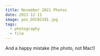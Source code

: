 ```yaml
---
title: November 2021 Photos
date: 2021-12-11
image: pos_DSC02101.jpg
tags:
  - photography
  - film
---
```




<v-img src="pos_DSC02101.jpg" alt="bar" :dirp="dir"></v-img>
<v-img src="pos_DSC02210.jpg" alt="bar" :dirp="dir"></v-img>
<v-img src="pos_DSC02213.jpg" alt="bar" :dirp="dir"></v-img>
<v-img src="pos_DSC02307.jpg" alt="bar" :dirp="dir"></v-img>
<v-img src="pos_DSC02217.jpg" alt="bar" :dirp="dir"></v-img>
<v-img src="pos_DSC02226.jpg" alt="bar" :dirp="dir"></v-img>
<v-img src="pos_DSC02236.jpg" alt="bar" :dirp="dir"></v-img>
<v-img src="pos_DSC02277.jpg" alt="bar" :dirp="dir"></v-img>
<v-img src="pos_DSC02231.jpg" alt="bar" :dirp="dir"></v-img>
<v-img src="pos_DSC02237.jpg" alt="bar" :dirp="dir"></v-img>
<v-img src="pos_DSC02272.jpg" alt="bar" :dirp="dir"></v-img>
<v-img src="pos_DSC02304.jpg" alt="bar" :dirp="dir"></v-img>
<v-img src="pos_DSC02400.jpg" alt="bar" :dirp="dir"></v-img>

<v-img src="pos_DSC02102.jpg" alt="bar" :dirp="dir"></v-img>
<v-img src="pos_DSC02196.jpg" alt="bar" :dirp="dir"></v-img>
<v-img src="pos_DSC02126.jpg" alt="bar" :dirp="dir"></v-img>
<v-img src="pos_DSC02129.jpg" alt="bar" :dirp="dir"></v-img>
<v-img src="pos_DSC02205.jpg" alt="bar" :dirp="dir"></v-img>
<v-img src="pos_DSC02211.jpg" alt="bar" :dirp="dir"></v-img>
<v-img src="pos_DSC02232.jpg" alt="bar" :dirp="dir"></v-img>
<v-img src="pos_DSC02251.jpg" alt="bar" :dirp="dir"></v-img>
<v-img src="pos_DSC02256.jpg" alt="bar" :dirp="dir"></v-img>
<v-img src="pos_DSC02193.jpg" alt="bar" :dirp="dir"></v-img>
<v-img src="pos_DSC02279.jpg" alt="bar" :dirp="dir"></v-img>
<v-img src="pos_DSC02291.jpg" alt="bar" :dirp="dir"></v-img>
<v-img src="pos_DSC02387.jpg" alt="bar" :dirp="dir"></v-img>


<div>And a happy mistake (the photo, not Mac!)</div>

<v-img src="pos_DSC02093.jpg" alt="bar" :dirp="dir"></v-img>